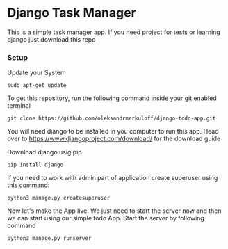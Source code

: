 # Django Task Manager

This is a simple task manager app. If you need project for tests or learning django just download this repo

### Setup

Update your System

`sudo apt-get update`

To get this repository, run the following command inside your git enabled terminal

`git clone https://github.com/oleksandrmerkuloff/django-todo-app.git`

You will need django to be installed in you computer to run this app. Head over to https://www.djangoproject.com/download/ for the download guide

Download django usig pip

`pip install django`

If you need to work with admin part of application create superuser using this command:

`python3 manage.py createsuperuser`

Now let's make the App live. We just need to start the server now and then we can start using our simple todo App. Start the server by following command

`python3 manage.py runserver`

